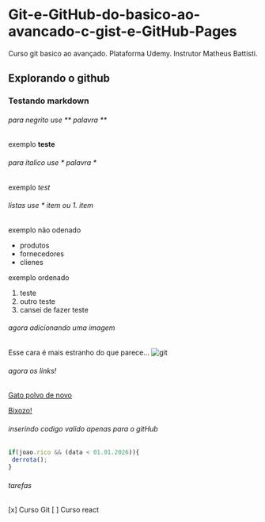 # Git-e-GitHub-do-basico-ao-avancado-c-gist-e-GitHub-Pages
Curso git basico ao avançado. Plataforma Udemy. Instrutor Matheus Battisti.

## Explorando o github

### Testando markdown
###### para negrito use ** palavra **  
exemplo **teste**

###### para italico use * palavra *
exemplo *test*

###### listas use * item ou 1. item
exemplo não odenado
  * produtos
  * fornecedores
  * clienes

exemplo ordenado
  1. teste
  2. outro teste
  3. cansei de fazer teste


###### agora adicionando uma imagem
Esse cara é mais estranho do que parece...
![git](https://miro.medium.com/max/650/1*ekOYsVAtOKFeeJyhv5NVhA.jpeg)

###### agora os links!
[Gato polvo de novo](https://miro.medium.com/max/650/1*ekOYsVAtOKFeeJyhv5NVhA.jpeg)

[Bixozo!](https://www.bixozo.com.br)

###### inserindo codigo valido apenas para o gitHub
```javascript
if(joao.rico && (data < 01.01.2026)){
 derrota();
}
```

###### tarefas
[x] Curso Git
[ ] Curso react

